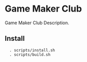 # Game Maker Club
Game Maker Club Description.

## Install

```
  . scripts/install.sh
  . scripts/build.sh
```
